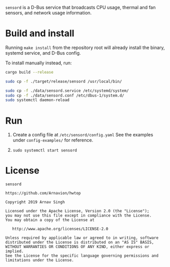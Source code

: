 `sensord` is a D-Bus service that broadcasts CPU usage, thermal and fan sensors, and network usage information.


# Build and install

Running `make install` from the repository root will already install the binary, systemd service, and D-Bus config.

To install manually instead, run:

```sh
cargo build --release

sudo cp -f ./target/release/sensord /usr/local/bin/

sudo cp -f ./data/sensord.service /etc/systemd/system/
sudo cp -f ./data/sensord.conf /etc/dbus-1/system.d/
sudo systemctl daemon-reload
```


# Run

1. Create a config file at `/etc/sensord/config.yaml` See the examples under `config-examples/` for reference.

1. `sudo systemctl start sensord`


# License

```
sensord

https://github.com/Arnavion/hwtop

Copyright 2019 Arnav Singh

Licensed under the Apache License, Version 2.0 (the "License");
you may not use this file except in compliance with the License.
You may obtain a copy of the License at

   http://www.apache.org/licenses/LICENSE-2.0

Unless required by applicable law or agreed to in writing, software
distributed under the License is distributed on an "AS IS" BASIS,
WITHOUT WARRANTIES OR CONDITIONS OF ANY KIND, either express or implied.
See the License for the specific language governing permissions and
limitations under the License.
```
